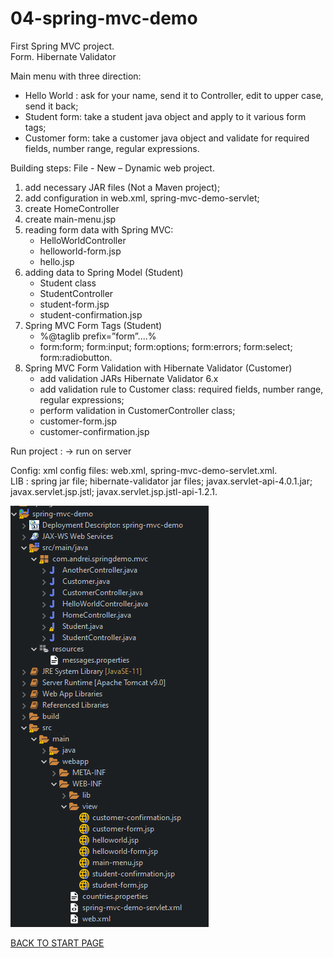 # 04-spring-mvc-demo
First Spring MVC  project.  
Form.  Hibernate Validator  


Main menu with  three direction:
-	Hello World : ask for your name, send it to Controller, edit to upper case, send it back;
-	Student form: take a student java object and apply to it various form tags;
-	Customer form: take a customer java object and validate for required fields, number range, regular expressions.

	
Building steps:
File - New – Dynamic web project.
1.	add  necessary  JAR files  (Not a Maven project);
2.	add configuration in web.xml, spring-mvc-demo-servlet;
3.	create HomeController
4.	create main-menu.jsp
5.	reading form data with Spring MVC: 
    -	HelloWorldController
    -	helloworld-form.jsp
    -	hello.jsp
6.	adding data to Spring Model (Student)
    -	Student class
    -	StudentController 
    -	student-form.jsp
    -	student-confirmation.jsp
7.	Spring MVC Form Tags (Student) 
    -	%@taglib prefix=”form”....%
    -	form:form; form:input; form:options; form:errors; form:select; form:radiobutton.
8.	Spring MVC Form Validation with Hibernate Validator (Customer)
    -	add validation JARs Hibernate Validator 6.x
    -	add validation rule to Customer class: required fields, number range, regular expressions;
    -	perform validation in CustomerController class;
    -	customer-form.jsp
    -	customer-confirmation.jsp

Run project :    -> run on server

Config:  xml config files: web.xml, spring-mvc-demo-servlet.xml.  
LIB : spring jar file; hibernate-validator jar files;  javax.servlet-api-4.0.1.jar;  javax.servlet.jsp.jstl; javax.servlet.jsp.jstl-api-1.2.1.

![Project Explorer:](box/project-structure.png)



[BACK TO START PAGE](https://github.com/FlorescuAndrei/Start.git) 


